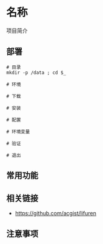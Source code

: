 # 名称

项目简介

## 部署

```
# 目录
mkdir -p /data ; cd $_

# 环境

# 下载

# 安装

# 配置

# 环境变量

# 验证

# 退出
```

## 常用功能

## 相关链接

* https://github.com/acgist/lifuren

## 注意事项

